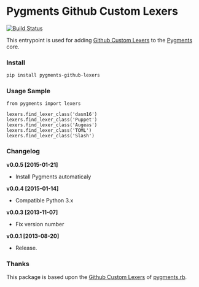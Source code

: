 Pygments Github Custom Lexers
=============================
[![Build Status](https://travis-ci.org/liluo/mime.png)](https://travis-ci.org/liluo/pygments_github_lexers)

This entrypoint is used for adding [Github Custom Lexers](https://github.com/tmm1/pygments.rb/blob/master/vendor/custom_lexers/github.py) to the [Pygments](http://pygments.org/) core. 

### Install

```bash
pip install pygments-github-lexers
```

### Usage Sample

```
from pygments import lexers

lexers.find_lexer_class('dasm16')
lexers.find_lexer_class('Puppet')
lexers.find_lexer_class('Augeas')
lexers.find_lexer_class('TOML')
lexers.find_lexer_class('Slash')
```

### Changelog

__v0.0.5 [2015-01-21]__
* Install Pygments automaticaly

__v0.0.4 [2015-01-14]__
* Compatible Python 3.x

__v0.0.3 [2013-11-07]__
* Fix version number 

__v0.0.1 [2013-08-20]__
* Release.

### Thanks

This package is based upon the [Github Custom Lexers](https://github.com/tmm1/pygments.rb/blob/master/vendor/custom_lexers/github.py) of [pygments.rb](https://github.com/tmm1/pygments.rb).
